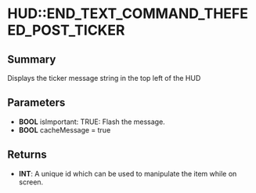 # HUD::END_TEXT_COMMAND_THEFEED_POST_TICKER

## Summary
Displays the ticker message string in the top left of the HUD

## Parameters
* **BOOL** isImportant: TRUE: Flash the message.
* **BOOL** cacheMessage = true

## Returns
* **INT**: A unique id which can be used to manipulate the item while on screen.